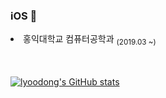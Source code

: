 ### iOS 🍎
  <div align=left>

  <li>홍익대학교 컴퓨터공학과 <sub>(2019.03 ~)</sub></li>
  
<br><br>
[![lyoodong's GitHub stats](https://github-readme-stats.vercel.app/api?username=lyoodong&show_icons=true&theme=swift&hide=prs,issues,contribs)](https://github.com/anuraghazra/github-readme-stats)
  
  
 




